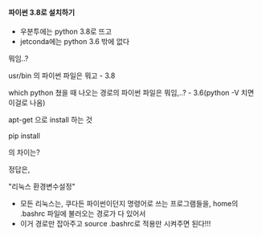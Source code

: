 ####  파이썬 3.8로 설치하기

- 우분투에는 python 3.8로 뜨고
- jetconda에는 python 3.6 밖에 없다

 뭐임..?



usr/bin 의 파이썬 파일은 뭐고 - 3.8

which python 쳤을 때 나오는 경로의 파이썬 파일은 뭐임,..? - 3.6(python -V 치면 이걸로 나옴)



apt-get 으로 install 하는 것

pip install

의 차이는?



정답은,

"리눅스 환경변수설정"

- 모든 리눅스는, 쿠다든 파이썬이던지 명령어로 쓰는 프로그램들을, home의 .bashrc 파일에 불러오는 경로가 다 있어서
- 이거 경로만 잡아주고 source .bashrc로 적용만 시켜주면 된다!!!